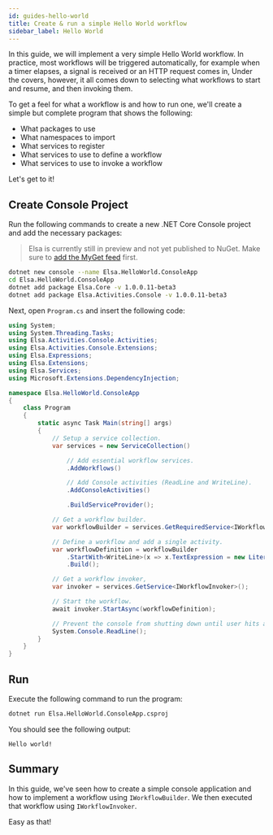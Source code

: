```yaml
---
id: guides-hello-world
title: Create & run a simple Hello World workflow
sidebar_label: Hello World
---
```


In this guide, we will implement a very simple Hello World workflow.
In practice, most workflows will be triggered automatically, for example when a timer elapses, a signal is received or an HTTP request comes in,
Under the covers, however, it all comes down to selecting what workflows to start and resume, and then invoking them.

To get a feel for what a workflow is and how to run one, we'll create a simple but complete program that shows the following:

* What packages to use
* What namespaces to import
* What services to register
* What services to use to define a workflow
* What services to use to invoke a workflow

Let's get to it!   

## Create Console Project

Run the following commands to create a new .NET Core Console project and add the necessary packages:

> Elsa is currently still in preview and not yet published to NuGet. Make sure to [add the MyGet feed](./installing-preview-feed.md) first.

```bash
dotnet new console --name Elsa.HelloWorld.ConsoleApp
cd Elsa.HelloWorld.ConsoleApp
dotnet add package Elsa.Core -v 1.0.0.11-beta3
dotnet add package Elsa.Activities.Console -v 1.0.0.11-beta3
```

Next, open `Program.cs` and insert the following code:

```csharp
using System;
using System.Threading.Tasks;
using Elsa.Activities.Console.Activities;
using Elsa.Activities.Console.Extensions;
using Elsa.Expressions;
using Elsa.Extensions;
using Elsa.Services;
using Microsoft.Extensions.DependencyInjection;

namespace Elsa.HelloWorld.ConsoleApp
{
    class Program
    {
        static async Task Main(string[] args)
        {
            // Setup a service collection.
            var services = new ServiceCollection()

                // Add essential workflow services.
                .AddWorkflows()

                // Add Console activities (ReadLine and WriteLine).
                .AddConsoleActivities()

                .BuildServiceProvider();

            // Get a workflow builder.
            var workflowBuilder = services.GetRequiredService<IWorkflowBuilder>();

            // Define a workflow and add a single activity.
            var workflowDefinition = workflowBuilder
                .StartWith<WriteLine>(x => x.TextExpression = new LiteralExpression("Hello world!"))
                .Build();

            // Get a workflow invoker,
            var invoker = services.GetService<IWorkflowInvoker>();

            // Start the workflow.
            await invoker.StartAsync(workflowDefinition);

            // Prevent the console from shutting down until user hits a key.
            System.Console.ReadLine();
        }
    }
}

``` 

## Run

Execute the following command to run the program: 

```bash
dotnet run Elsa.HelloWorld.ConsoleApp.csproj
```

You should see the following output:

```text
Hello world!
```

## Summary

In this guide, we've seen how to create a simple console application and how to implement a workflow using `IWorkflowBuilder`. We then executed that workflow using `IWorkflowInvoker`. 

Easy as that!